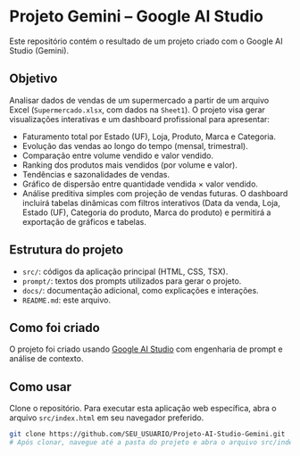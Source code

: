 # Projeto Gemini – Google AI Studio

Este repositório contém o resultado de um projeto criado com o Google AI Studio (Gemini).

## Objetivo
Analisar dados de vendas de um supermercado a partir de um arquivo Excel (`Supermercado.xlsx`, com dados na `Sheet1`). O projeto visa gerar visualizações interativas e um dashboard profissional para apresentar:
- Faturamento total por Estado (UF), Loja, Produto, Marca e Categoria.
- Evolução das vendas ao longo do tempo (mensal, trimestral).
- Comparação entre volume vendido e valor vendido.
- Ranking dos produtos mais vendidos (por volume e valor).
- Tendências e sazonalidades de vendas.
- Gráfico de dispersão entre quantidade vendida × valor vendido.
- Análise preditiva simples com projeção de vendas futuras.
O dashboard incluirá tabelas dinâmicas com filtros interativos (Data da venda, Loja, Estado (UF), Categoria do produto, Marca do produto) e permitirá a exportação de gráficos e tabelas.

## Estrutura do projeto
- `src/`: códigos da aplicação principal (HTML, CSS, TSX).
- `prompt/`: textos dos prompts utilizados para gerar o projeto.
- `docs/`: documentação adicional, como explicações e interações.
- `README.md`: este arquivo.

## Como foi criado
O projeto foi criado usando [Google AI Studio](https://aistudio.google.com) com engenharia de prompt e análise de contexto.

## Como usar
Clone o repositório. Para executar esta aplicação web específica, abra o arquivo `src/index.html` em seu navegador preferido.

```bash
git clone https://github.com/SEU_USUARIO/Projeto-AI-Studio-Gemini.git
# Após clonar, navegue até a pasta do projeto e abra o arquivo src/index.html no navegador.
```
